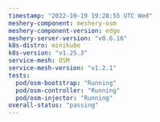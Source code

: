 ```yaml
---
timestamp: "2022-10-19 19:28:55 UTC Wed"
meshery-component: meshery-osm
meshery-component-version: edge
meshery-server-version: "v0.6.16"
k8s-distro: minikube
k8s-version: "v1.25.3"
service-mesh: OSM
service-mesh-version: "v1.2.1"
tests:
  pod/osm-bootstrap: "Running"
  pod/osm-controller: "Running"
  pod/osm-injector: "Running"
overall-status: "passing"
---
```

